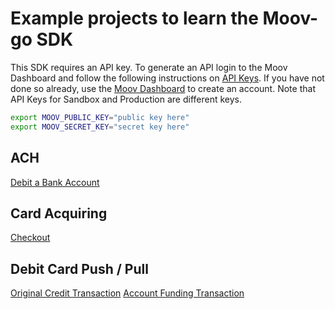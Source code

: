 # Example projects to learn the Moov-go SDK 

This SDK requires an API key. To generate an API login to the Moov Dashboard and follow the following instructions on [API Keys](https://docs.moov.io/guides/get-started/api-keys/). If you have not done so already, use the [Moov Dashboard](https://dashboard.moov.io/signup) to create an account. Note that API Keys for Sandbox and Production are different keys. 

```bash 
export MOOV_PUBLIC_KEY="public key here"
export MOOV_SECRET_KEY="secret key here"
```


## ACH
[Debit a Bank Account](./ach/debit_bank_account/debit_bank_account_example.go) 

## Card Acquiring 
[Checkout](./card_acquiring/checkout/checkout_example.go)

## Debit Card Push / Pull 
[Original Credit Transaction](./debit_card_push/debit_push_test.go)
[Account Funding Transaction](./debit_card_pull/debit_pull_test.go)
